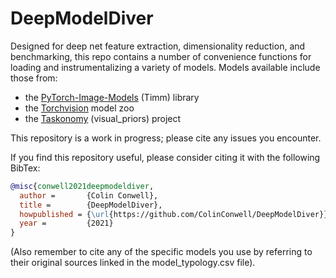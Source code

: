 # DeepModelDiver
 
Designed for deep net feature extraction, dimensionality reduction, and benchmarking, this repo contains a number of convenience functions for loading and instrumentalizing a variety of models. Models available include those from:

- the [PyTorch-Image-Models](https://github.com/rwightman/pytorch-image-models) (Timm) library
- the [Torchvision](https://pytorch.org/vision/stable/models.html) model zoo
- the [Taskonomy](http://taskonomy.stanford.edu/) (visual_priors) project

This repository is a work in progress; please cite any issues you encounter.

If you find this repository useful, please consider citing it with the following BibTex:

```BibTeX
@misc{conwell2021deepmodeldiver,
  author =       {Colin Conwell},
  title =        {DeepModelDiver},
  howpublished = {\url{https://github.com/ColinConwell/DeepModelDiver}},
  year =         {2021}
}
```

(Also remember to cite any of the specific models you use by referring to their original sources linked in the model_typology.csv file).
